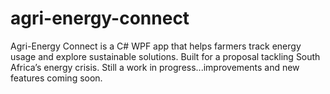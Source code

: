 # agri-energy-connect
Agri-Energy Connect is a C# WPF app that helps farmers track energy usage and explore sustainable solutions. Built for a proposal tackling South Africa’s energy crisis. Still a work in progress...improvements and new features coming soon.

